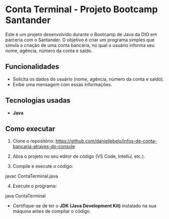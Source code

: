 # Conta Terminal - Projeto Bootcamp Santander

Este é um projeto desenvolvido durante o Bootcamp de Java da DIO em parceria com o Santander. O objetivo é criar um programa simples que simula a criação de uma conta bancária, no qual o usuário informa seu nome, agência, número da conta e saldo.

## Funcionalidades
- Solicita os dados do usuário (nome, agência, número da conta e saldo).
- Exibe uma mensagem com essas informações.

## Tecnologias usadas
- **Java**

## Como executar
1. Clone o repositório: https://github.com/daniellebelo/infos-de-conta-bancaria-atraves-do-console

2. Abra o projeto no seu editor de código (VS Code, IntelliJ, etc.).

3. Compile e execute o código:

javac ContaTerminal.java

4. Execute o programa:

java ContaTerminal

- Certifique-se de ter o **JDK (Java Development Kit)** instalado na sua máquina antes de compilar o código.
